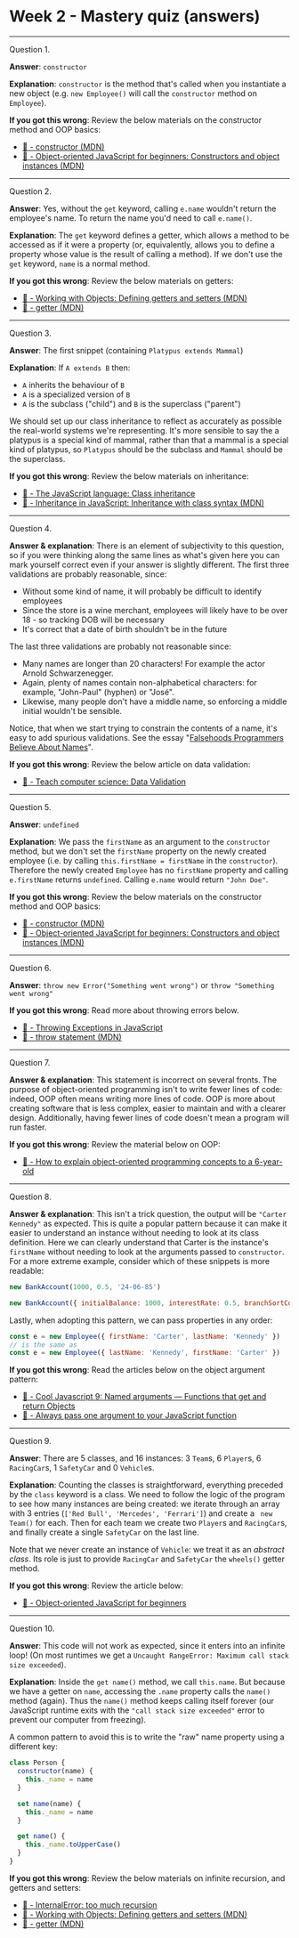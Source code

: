 Week 2 - Mastery quiz (answers)
====

<hr>

Question 1.

**Answer**: `constructor`

**Explanation**: `constructor` is the method that's called when you instantiate a new object (e.g. `new Employee()` will call the `constructor` method on `Employee`).

**If you got this wrong**: Review the below materials on the constructor method and OOP basics:

- [:link: - constructor (MDN)](https://developer.mozilla.org/en-US/docs/Web/JavaScript/Reference/Classes/constructor)
- [:link: - Object-oriented JavaScript for beginners: Constructors and object instances (MDN)](https://developer.mozilla.org/en-US/docs/Learn/JavaScript/Objects/Object-oriented_JS#Constructors_and_object_instances)

<hr>

Question 2.

**Answer**: Yes, without the `get` keyword, calling `e.name` wouldn't return the employee's name. To return the name you'd need to call `e.name()`.

**Explanation**: The `get` keyword defines a getter, which allows a method to be accessed as if it were a property (or, equivalently, allows you to define a property whose value is the result of calling a method). If we don't use the `get` keyword, `name` is a normal method.

**If you got this wrong**: Review the below materials on getters:

- [:link: - Working with Objects: Defining getters and setters (MDN)](https://developer.mozilla.org/en-US/docs/Web/JavaScript/Guide/Working_with_Objects#Defining_getters_and_setters)
- [:link: - getter (MDN)](https://developer.mozilla.org/en-US/docs/Web/JavaScript/Reference/Functions/get)

<hr>

Question 3.

**Answer**: The first snippet (containing `Platypus extends Mammal`)

**Explanation**: If `A extends B` then:

- `A` inherits the behaviour of `B`
- `A` is a specialized version of `B`
- `A` is the subclass ("child") and `B` is the superclass ("parent")

We should set up our class inheritance to reflect as accurately as possible the real-world systems we're representing. It's more sensible to say the a platypus is a special kind of mammal, rather than that a mammal is a special kind of platypus, so `Platypus` should be the subclass and `Mammal` should be the superclass.

**If you got this wrong**: Review the below materials on inheritance:

- [:link: - The JavaScript language: Class inheritance](https://javascript.info/class-inheritance)
- [:link: - Inheritance in JavaScript: Inheritance with class syntax (MDN)](https://developer.mozilla.org/en-US/docs/Learn/JavaScript/Objects/Inheritance#Inheritance_with_class_syntax)

<hr>

Question 4.

**Answer & explanation**: There is an element of subjectivity to this question, so if you were thinking along the same lines as what's given here you can mark yourself correct even if your answer is slightly different. The first three validations are probably reasonable, since:

- Without some kind of name, it will probably be difficult to identify employees
- Since the store is a wine merchant, employees will likely have to be over 18 - so tracking DOB will be necessary
- It's correct that a date of birth shouldn't be in the future

The last three validations are probably not reasonable since:

- Many names are longer than 20 characters! For example the actor Arnold Schwarzenegger.
- Again, plenty of names contain non-alphabetical characters: for example, "John-Paul" (hyphen) or "José".
- Likewise, many people don't have a middle name, so enforcing a middle initial wouldn't be sensible.

Notice, that when we start trying to constrain the contents of a name, it's easy to add spurious validations. See the essay "[Falsehoods Programmers Believe About Names](https://www.kalzumeus.com/2010/06/17/falsehoods-programmers-believe-about-names/)".

**If you got this wrong**: Review the below article on data validation:

- [:link: - Teach computer science: Data Validation](https://teachcomputerscience.com/validation/)

<hr>

Question 5.

**Answer**: `undefined`

**Explanation**: We pass the `firstName` as an argument to the `constructor` method, but we don't set the `firstName` property on the newly created employee (i.e. by calling `this.firstName = firstName` in the `constructor`). Therefore the newly created `Employee` has no `firstName` property and calling `e.firstName` returns `undefined`. Calling `e.name` would return `"John Doe"`.

**If you got this wrong**: Review the below materials on the constructor method and OOP basics:

- [:link: - constructor (MDN)](https://developer.mozilla.org/en-US/docs/Web/JavaScript/Reference/Classes/constructor)
- [:link: - Object-oriented JavaScript for beginners: Constructors and object instances (MDN)](https://developer.mozilla.org/en-US/docs/Learn/JavaScript/Objects/Object-oriented_JS#Constructors_and_object_instances)

<hr>

Question 6.

**Answer**: `throw new Error("Something went wrong")` or `throw "Something went wrong"`

**If you got this wrong**: Read more about throwing errors below.

- [:link: - Throwing Exceptions in JavaScript](https://rollbar.com/guides/javascript-throwing-exceptions/)
- [:link: - throw statement (MDN)](https://developer.mozilla.org/en-US/docs/Web/JavaScript/Reference/Statements/throw)

<hr>

Question 7.

**Answer & explanation**: This statement is incorrect on several fronts. The purpose of object-oriented programming isn't to write fewer lines of code: indeed, OOP often means writing more lines of code. OOP is more about creating software that is less complex, easier to maintain and with a clearer design. Additionally, having fewer lines of code doesn't mean a program will run faster.

**If you got this wrong**: Review the material below on OOP:

- [:link: - How to explain object-oriented programming concepts to a 6-year-old](https://www.freecodecamp.org/news/object-oriented-programming-concepts-21bb035f7260/)

<hr>

Question 8.

**Answer & explanation**: This isn't a trick question, the output will be `"Carter Kennedy"` as expected. This is quite a popular pattern because it can make it easier to understand an instance without needing to look at its class definition. Here we can clearly understand that Carter is the instance's `firstName` without needing to look at the arguments passed to `constructor`. For a more extreme example, consider which of these snippets is more readable:

```js
new BankAccount(1000, 0.5, '24-06-85')
```

```js
new BankAccount({ initialBalance: 1000, interestRate: 0.5, branchSortCode: '24-06-85' })
```

Lastly, when adopting this pattern, we can pass properties in any order:

```js
const e = new Employee({ firstName: 'Carter', lastName: 'Kennedy' })
// is the same as
const e = new Employee({ lastName: 'Kennedy', firstName: 'Carter' })
```

**If you got this wrong**: Read the articles below on the object argument pattern:

- [:link: - Cool Javascript 9: Named arguments — Functions that get and return Objects](https://medium.com/@afontcu/cool-javascript-9-named-arguments-functions-that-get-and-return-objects-337b6f8cfa07)
- [:link: - Always pass one argument to your JavaScript function](https://levelup.gitconnected.com/always-pass-one-argument-to-your-javascript-function-4140d909937e)

<hr>

Question 9.

**Answer**: There are 5 classes, and 16 instances: 3 `Team`s, 6 `Player`s, 6 `RacingCar`s, 1 `SafetyCar` and 0 `Vehicle`s.

**Explanation**: Counting the classes is straightforward, everything preceded by the `class` keyword is a class. We need to follow the logic of the program to see how many instances are being created: we iterate through an array with 3 entries (`['Red Bull', 'Mercedes', 'Ferrari']`) and create a ` new Team()` for each. Then for each team we create two `Player`s and `RacingCar`s, and finally create a single `SafetyCar` on the last line.

Note that we never create an instance of `Vehicle`: we treat it as an *abstract class*. Its role is just to provide `RacingCar` and `SafetyCar` the `wheels()` getter method.

**If you got this wrong**: Review the article below:

- [:link: - Object-oriented JavaScript for beginners](https://developer.mozilla.org/en-US/docs/Learn/JavaScript/Objects/Object-oriented_JS)

<hr>

Question 10.

**Answer**: This code will not work as expected, since it enters into an infinite loop! (On most runtimes we get a `Uncaught RangeError: Maximum call stack size exceeded`).

**Explanation**: Inside the `get name()` method, we call `this.name`. But because we have a getter on `name`, accessing the `.name` property calls the `name()` method (again). Thus the `name()` method keeps calling itself forever (our JavaScript runtime exits with the `"call stack size exceeded"` error to prevent our computer from freezing).

A common pattern to avoid this is to write the "raw" name property using a different key:

```js
class Person {
  constructor(name) {
    this._name = name
  }

  set name(name) {
    this._name = name
  }

  get name() {
    this._name.toUpperCase()
  }
}
```

**If you got this wrong**: Review the below materials on infinite recursion, and getters and setters:

- [:link: - InternalError: too much recursion](https://developer.mozilla.org/en-US/docs/Web/JavaScript/Reference/Errors/Too_much_recursion)
- [:link: - Working with Objects: Defining getters and setters (MDN)](https://developer.mozilla.org/en-US/docs/Web/JavaScript/Guide/Working_with_Objects#Defining_getters_and_setters)
- [:link: - getter (MDN)](https://developer.mozilla.org/en-US/docs/Web/JavaScript/Reference/Functions/get)